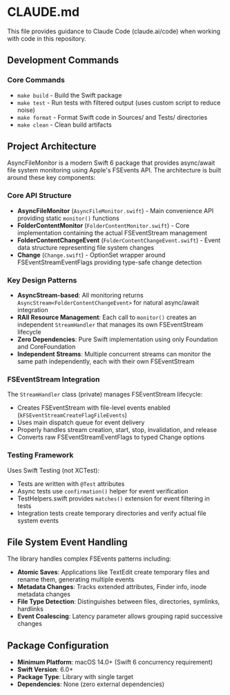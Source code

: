 # CLAUDE.md

This file provides guidance to Claude Code (claude.ai/code) when working with code in this repository.

## Development Commands

### Core Commands
- `make build` - Build the Swift package
- `make test` - Run tests with filtered output (uses custom script to reduce noise)
- `make format` - Format Swift code in Sources/ and Tests/ directories
- `make clean` - Clean build artifacts

## Project Architecture

AsyncFileMonitor is a modern Swift 6 package that provides async/await file system monitoring using Apple's FSEvents API. The architecture is built around these key components:

### Core API Structure
- **AsyncFileMonitor** (`AsyncFileMonitor.swift`) - Main convenience API providing static `monitor()` functions
- **FolderContentMonitor** (`FolderContentMonitor.swift`) - Core implementation containing the actual FSEventStream management
- **FolderContentChangeEvent** (`FolderContentChangeEvent.swift`) - Event data structure representing file system changes
- **Change** (`Change.swift`) - OptionSet wrapper around FSEventStreamEventFlags providing type-safe change detection

### Key Design Patterns
- **AsyncStream-based**: All monitoring returns `AsyncStream<FolderContentChangeEvent>` for natural async/await integration
- **RAII Resource Management**: Each call to `monitor()` creates an independent `StreamHandler` that manages its own FSEventStream lifecycle
- **Zero Dependencies**: Pure Swift implementation using only Foundation and CoreFoundation
- **Independent Streams**: Multiple concurrent streams can monitor the same path independently, each with their own FSEventStream

### FSEventStream Integration
The `StreamHandler` class (private) manages FSEventStream lifecycle:
- Creates FSEventStream with file-level events enabled (`kFSEventStreamCreateFlagFileEvents`)
- Uses main dispatch queue for event delivery
- Properly handles stream creation, start, stop, invalidation, and release
- Converts raw FSEventStreamEventFlags to typed Change options

### Testing Framework
Uses Swift Testing (not XCTest):
- Tests are written with `@Test` attributes 
- Async tests use `confirmation()` helper for event verification
- TestHelpers.swift provides `matches()` extension for event filtering in tests
- Integration tests create temporary directories and verify actual file system events

## File System Event Handling

The library handles complex FSEvents patterns including:
- **Atomic Saves**: Applications like TextEdit create temporary files and rename them, generating multiple events
- **Metadata Changes**: Tracks extended attributes, Finder info, inode metadata changes
- **File Type Detection**: Distinguishes between files, directories, symlinks, hardlinks
- **Event Coalescing**: Latency parameter allows grouping rapid successive changes

## Package Configuration

- **Minimum Platform**: macOS 14.0+ (Swift 6 concurrency requirement)
- **Swift Version**: 6.0+
- **Package Type**: Library with single target
- **Dependencies**: None (zero external dependencies)
